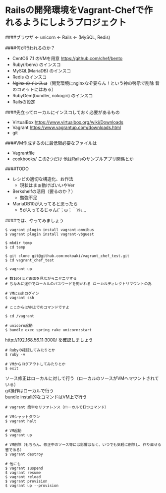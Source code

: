 # Railsの開発環境をVagrant-Chefで作れるようにしようプロジェクト

####ブラウザ ← unicorn ← Rails ← (MySQL, Redis)

####何が行われるのか？
- CentOS 7.1 のVMを用意 https://github.com/chef/bento
- Ruby(rbenv) のインスコ
- MySQL(MariaDB) のインスコ
- Redis のインスコ
- ~~Nginx のインスコ~~（開発環境にnginxなぞ要らん！という神の啓示で削除 昔のコミットにはある）
- RubyGem(bundler, nokogiri) のインスコ
- Railsの設定

####先立ってローカルにインスコしておく必要があるもの
- VirtualBox https://www.virtualbox.org/wiki/Downloads
- Vagrant https://www.vagrantup.com/downloads.html
- git

####VM作成するのに最低限必要なファイルは
- Vagrantfile
- cookbooks/
この2つだけ 他はRailsのサンプルアプリ関係とか

####TODO
- レシピの適切な構造化、お作法
  - 現状はまぁ動けばいいやVer
- Berkshelfの活用（要るのか？）
  - 勉強不足
- MariaDB10が入ってると思ったら
  - 5が入ってるじゃん(´；ω；｀)ｳｯ…

####では、やってみましょう
```
$ vagrant plugin install vagrant-omnibus
$ vagrant plugin install vagrant-vbguest

$ mkdir temp
$ cd temp

$ git clone git@github.com:mokoaki/vagrant_chef_test.git
$ cd vagrant_chef_test

$ vagrant up

# 数10分ほど画面を見ながらニヤニヤする
# ちなみに途中でローカルのパスワードを聞かれる ローカルディレクトリマウントの為

# VMにsshログイン
$ vagrant ssh

# ここからはVM上でのコマンドですよ

$ cd /vagrant

# unicorn起動
$ bundle exec spring rake unicorn:start
```

http://192.168.56.11:3000/ を確認しましょう  

```
# Rubyの確認してみたりとか
$ ruby -v

# VMからログアウトしてみたりとか
$ exit
```

ソース修正はローカルに対して行う（ローカルのソースがVMへマウントされている）  
git操作はローカルで行う  
bundle install的なコマンドはVM上で行う  

```
# vagrant 簡単なリファレンス（ローカルで打つコマンド）

# VMシャットダウン
$ vagrant halt

# VM起動
$ vagrant up

# VM削除（もちろん、修正中のソース等には影響はなく、いつでも気軽に削除し、作り直せる筈である）
$ vagrant destroy

# 他にも
$ vagrant suspend
$ vagrant resume
$ vagrant reload
$ vagrant provision
$ vagrant up --provision
```
